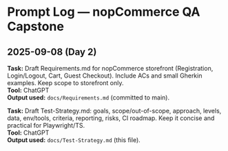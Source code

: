 # Prompt Log — nopCommerce QA Capstone

## 2025-09-08 (Day 2)
**Task:** Draft Requirements.md for nopCommerce storefront (Registration, Login/Logout, Cart, Guest Checkout). Include ACs and small Gherkin examples. Keep scope to storefront only.  
**Tool:** ChatGPT  
**Output used:** `docs/Requirements.md` (committed to main).

**Task:** Draft Test-Strategy.md: goals, scope/out-of-scope, approach, levels, data, env/tools, criteria, reporting, risks, CI roadmap. Keep it concise and practical for Playwright/TS.  
**Tool:** ChatGPT  
**Output used:** `docs/Test-Strategy.md` (this file).
